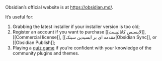 Obsidian’s official website is at https://obsidian.md/.

It’s useful for:

1. Grabbing the latest installer if your installer version is too old;
2. Register an account if you want to purchase [[لایسنس کاتالیست]], [[Commercial license]], [[مقدمه ای بر ابسیدین سینک|Obsidian Sync]], or [[Obsidian Publish]];
3. Playing a [quiz game](https://obsidian.md/quiz) if you’re confident with your knowledge of the community plugins and themes.
